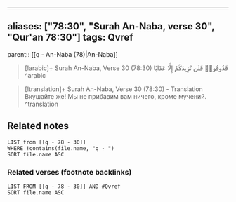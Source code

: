
---
aliases: ["78:30", "Surah An-Naba, verse 30", "Qur'an 78:30"]
tags: Qvref
---

parent:: [[q - An-Naba (78)|An-Naba]]

> [!arabic]+ Surah An-Naba, Verse 30 (78:30)
> <span class="quran-arabic">فَذُوقُوا۟ فَلَن نَّزِيدَكُمْ إِلَّا عَذَابًا</span>
^arabic

> [!translation]+ Surah An-Naba, Verse 30 (78:30) - Translation
> Вкушайте же! Мы не прибавим вам ничего, кроме мучений.
^translation



## Related notes
```dataview
LIST from [[q - 78 - 30]]
WHERE !contains(file.name, "q - ")
SORT file.name ASC
```

### Related verses (footnote backlinks)
```dataview
LIST FROM [[q - 78 - 30]] AND #Qvref
SORT file.name ASC
```

